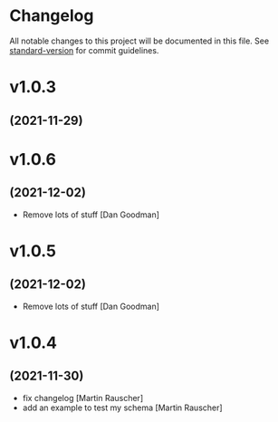 # Changelog

All notable changes to this project will be documented in this file. See [standard-version](https://github.com/conventional-changelog/standard-version) for commit guidelines.

# v1.0.3
## (2021-11-29)

# v1.0.6
## (2021-12-02)

* Remove lots of stuff [Dan Goodman]

# v1.0.5
## (2021-12-02)

* Remove lots of stuff [Dan Goodman]

# v1.0.4
## (2021-11-30)

* fix changelog [Martin Rauscher]
* add an example to test my schema [Martin Rauscher]
